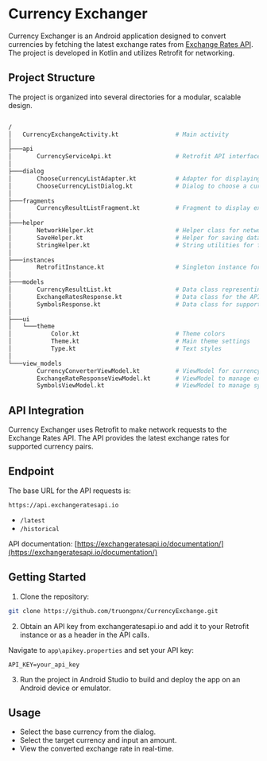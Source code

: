 # Currency Exchanger

Currency Exchanger is an Android application designed to convert currencies by fetching the latest exchange rates from [Exchange Rates API](https://exchangeratesapi.io/). The project is developed in Kotlin and utilizes Retrofit for networking.

## Project Structure
The project is organized into several directories for a modular, scalable design.
```graphql

/
│   CurrencyExchangeActivity.kt                # Main activity
│   
├───api
│       CurrencyServiceApi.kt                  # Retrofit API interface for exchange rates
│       
├───dialog
│       ChooseCurrencyListAdapter.kt           # Adapter for displaying currencies in a list dialog
│       ChooseCurrencyListDialog.kt            # Dialog to choose a currency from the list
│
├───fragments
│       CurrencyResultListFragment.kt          # Fragment to display exchange rate results
│
├───helper
│       NetworkHelper.kt                       # Helper class for network-related functions
│       SaveHelper.kt                          # Helper for saving data locally
│       StringHelper.kt                        # String utilities for formatting and processing
│
├───instances
│       RetrofitInstance.kt                    # Singleton instance for initializing Retrofit
│
├───models
│       CurrencyResultList.kt                  # Data class representing a list of currency results
│       ExchangeRatesResponse.kt               # Data class for the API's exchange rate response
│       SymbolsResponse.kt                     # Data class for supported symbols response
│
├───ui
│   └───theme
│           Color.kt                           # Theme colors
│           Theme.kt                           # Main theme settings
│           Type.kt                            # Text styles
│
└───view_models
        CurrencyConverterViewModel.kt          # ViewModel for currency conversion logic
        ExchangeRateResponseViewModel.kt       # ViewModel to manage exchange rate response
        SymbolsViewModel.kt                    # ViewModel to manage symbols and currencies

```

## API Integration
Currency Exchanger uses Retrofit to make network requests to the Exchange Rates API. The API provides the latest exchange rates for supported currency pairs.

## Endpoint
The base URL for the API requests is:

```arduino
https://api.exchangeratesapi.io
```

- ```/latest```
- ```/historical```

API documentation: [https://exchangeratesapi.io/documentation/](https://exchangeratesapi.io/documentation/)

## Getting Started

1. Clone the repository:

```bash
git clone https://github.com/truongpnx/CurrencyExchange.git
```

2. Obtain an API key from exchangeratesapi.io and add it to your Retrofit instance or as a header in the API calls.

Navigate to ```app\apikey.properties``` and set your API key:
```properties
API_KEY=your_api_key
```

3. Run the project in Android Studio to build and deploy the app on an Android device or emulator.

## Usage
 - Select the base currency from the dialog.
 - Select the target currency and input an amount.
 - View the converted exchange rate in real-time.